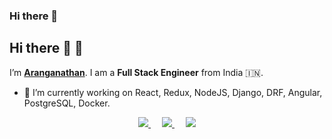 ### Hi there 👋

<!--
**arangates/arangates** is a ✨ _special_ ✨ repository because its `README.md` (this file) appears on your GitHub profile.

Here are some ideas to get you started:

- 🔭 I’m currently working on ...
- 🌱 I’m currently learning ...
- 👯 I’m looking to collaborate on ...
- 🤔 I’m looking for help with ...
- 💬 Ask me about ...
- 📫 How to reach me: ...
- 😄 Pronouns: ...
- ⚡ Fun fact: ...
-->


## Hi there 👋 :pray: 
I’m <b>[Aranganathan](http://arangates.github.io/)</b>. I am a <b>Full Stack Engineer</b> from India :india:.
- 🔭 I’m currently working on React, Redux, NodeJS, Django, DRF, Angular, PostgreSQL, Docker. 

<p align="center">
    <a href="https://www.binu.live" alt="portfolio">
        <img src="https://img.shields.io/badge/Portfolio-aranga-brightgreen.svg" />
    </a>&emsp;
    <a href="https://www.linkedin.com/in/arangates/" alt="LinkedIn">
        <img src="https://img.shields.io/badge/-Aranga-blue?style=social&logo=Linkedin&logoColor=blue" />
    </a>&emsp;
    <a href="mailto:arangates@gmail.com" alt="LinkedIn">
        <img src="https://img.shields.io/badge/-GMail-c14438?style=social&logo=Gmail&logoColor=red" />
    </a>
</p>
